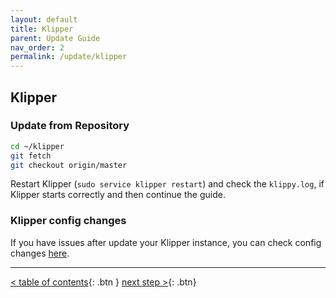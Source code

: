 ```yaml
---
layout: default
title: Klipper
parent: Update Guide
nav_order: 2
permalink: /update/klipper
---
```


## Klipper
### Update from Repository
```bash
cd ~/klipper
git fetch
git checkout origin/master
```

Restart Klipper (`sudo service klipper restart`) and check the `klippy.log`, if Klipper starts
correctly and then continue the guide.

### Klipper config changes
If you have issues after update your Klipper instance, you can check config changes [here](https://github.com/KevinOConnor/klipper/blob/master/docs/Config_Changes.md).

---
[< table of contents](index.md){: .btn }  [next step >](moonraker.md){: .btn}
